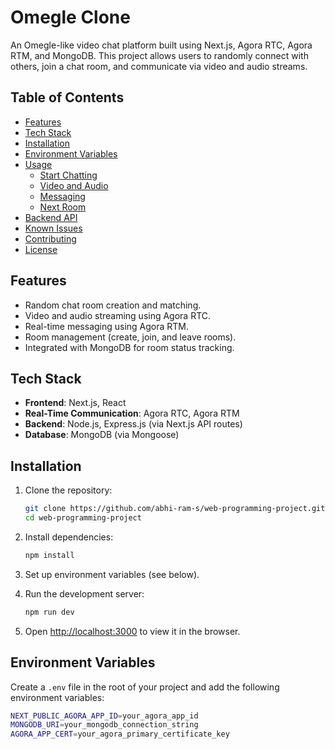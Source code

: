 # Omegle Clone

An Omegle-like video chat platform built using Next.js, Agora RTC, Agora RTM, and MongoDB. This project allows users to randomly connect with others, join a chat room, and communicate via video and audio streams.

## Table of Contents

- [Features](#features)
- [Tech Stack](#tech-stack)
- [Installation](#installation)
- [Environment Variables](#environment-variables)
- [Usage](#usage)
  - [Start Chatting](#start-chatting)
  - [Video and Audio](#video-and-audio)
  - [Messaging](#messaging)
  - [Next Room](#next-room)
- [Backend API](#backend-api)
- [Known Issues](#known-issues)
- [Contributing](#contributing)
- [License](#license)

## Features

- Random chat room creation and matching.
- Video and audio streaming using Agora RTC.
- Real-time messaging using Agora RTM.
- Room management (create, join, and leave rooms).
- Integrated with MongoDB for room status tracking.

## Tech Stack

- **Frontend**: Next.js, React
- **Real-Time Communication**: Agora RTC, Agora RTM
- **Backend**: Node.js, Express.js (via Next.js API routes)
- **Database**: MongoDB (via Mongoose)

## Installation

1. Clone the repository:
    ```bash
    git clone https://github.com/abhi-ram-s/web-programming-project.git
    cd web-programming-project
    ```

2. Install dependencies:
    ```bash
    npm install
    ```

3. Set up environment variables (see below).

4. Run the development server:
    ```bash
    npm run dev
    ```

5. Open [http://localhost:3000](http://localhost:3000) to view it in the browser.

## Environment Variables

Create a `.env` file in the root of your project and add the following environment variables:

```bash
NEXT_PUBLIC_AGORA_APP_ID=your_agora_app_id
MONGODB_URI=your_mongodb_connection_string
AGORA_APP_CERT=your_agora_primary_certificate_key
```

